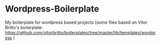 Wordpress-Boilerplate
=====================

My boilerplate for wordpress based projects (some files based on Vitor Britto's boilerplate: https://github.com/vitorbritto/boilerplates/tree/master/lib/templates/wordpress )

